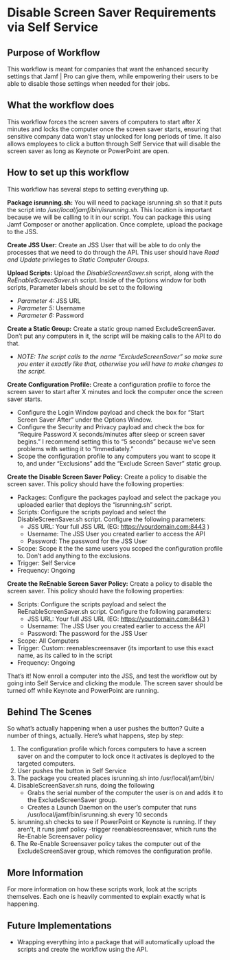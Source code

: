# Disable Screen Saver Requirements via Self Service
## Purpose of Workflow
This workflow is meant for companies that want the enhanced security settings that Jamf | Pro can give them, while empowering their users to be able to disable those settings when needed for their jobs. 
## What the workflow does
This workflow forces the screen savers of computers to start after X minutes and locks the computer once the screen saver starts, ensuring that sensitive company data won’t stay unlocked for long periods of time. It also allows employees to click a button through Self Service that will disable the screen saver as long as Keynote or PowerPoint are open.
## How to set up this workflow
This workflow has several steps to setting everything up.

**Package isrunning.sh:** You will need to package isrunning.sh so that it puts the script into */usr/local/jamf/bin/isrunning.sh*. This location is important because we will be calling to it in our script. You can package this using Jamf Composer or another application. Once complete, upload the package to the JSS.

**Create JSS User:** Create an JSS User that will be able to do only the processes that we need to do through the API. This user should have *Read and Update* privileges to *Static Computer Groups*.

**Upload Scripts:** Upload the *DisableScreenSaver.sh* script, along with the *ReEnableScreenSaver.sh* script. Inside of the Options window for both scripts, Parameter labels should be set to the following
* *Parameter 4:* JSS URL
* *Parameter 5:* Username
* *Parameter 6:* Password

**Create a Static Group:** Create a static group named ExcludeScreenSaver. Don’t put any computers in it, the script will be making calls to the API to do that.
* *NOTE: The script calls to the name “ExcludeScreenSaver” so make sure you enter it exactly like that, otherwise you will have to make changes to the script.*

**Create Configuration Profile:** Create a configuration profile to force the screen saver to start after X minutes and lock the computer once the screen saver starts.
* Configure the Login Window payload and check the box for “Start Screen Saver After” under the Options Window.
* Configure the Security and Privacy payload and check the box for “Require Password X seconds/minutes after sleep or screen saver begins.” I recommend setting this to “5 seconds” because we’ve seen problems with setting it to “Immediately.”
* Scope the configuration profile to any computers you want to scope it to, and under “Exclusions” add the “Exclude Screen Saver” static group.

**Create the Disable Screen Saver Policy:** Create a policy to disable the screen saver. This policy should have the following properties:
* Packages: Configure the packages payload and select the package you uploaded earlier that deploys the “isrunning.sh” script.
* Scripts: Configure the scripts payload and select the DisableScreenSaver.sh script. Configure the following parameters:
    * JSS URL: Your full JSS URL (EG: https://yourdomain.com:8443 )
    * Username: The JSS User you created earlier to access the API
    * Password: The password for the JSS User
* Scope: Scope it the the same users you scoped the configuration profile to. Don’t add anything to the exclusions.
* Trigger: Self Service
* Frequency: Ongoing

**Create the ReEnable Screen Saver Policy:** Create a policy to disable the screen saver. This policy should have the following properties:
* Scripts: Configure the scripts payload and select the ReEnableScreenSaver.sh script. Configure the following parameters:
    * JSS URL: Your full JSS URL (EG: https://yourdomain.com:8443 )
    * Username: The JSS User you created earlier to access the API
    * Password: The password for the JSS User
* Scope: All Computers
* Trigger: Custom: reenablescreensaver (its important to use this exact name, as its called to in the script
* Frequency: Ongoing

That’s it! Now enroll a computer into the JSS, and test the workflow out by going into Self Service and clicking the module. The screen saver should be turned off while Keynote and PowerPoint are running.
## Behind The Scenes
So what’s actually happening when a user pushes the button? Quite a number of things, actually. Here’s what happens, step by step:

1. The configuration profile which forces computers to have a screen saver on and the
computer to lock once it activates is deployed to the targeted computers.
2. User pushes the button in Self Service
3. The package you created places isrunning.sh into /usr/local/jamf/bin/
4. DisableScreenSaver.sh runs, doing the following
    * Grabs the serial number of the computer the user is on and adds it to the ExcludeScreenSaver group.
    * Creates a Launch Daemon on the user’s computer that runs /usr/local/jamf/bin/isrunning.sh every 10 seconds
5. isrunning.sh checks to see if PowerPoint or Keynote is running. If they aren’t, it runs jamf policy -trigger reenablescreensaver, which runs the Re-Enable Screensaver policy
6. The Re-Enable Screensaver policy takes the computer out of the ExcludeScreenSaver group, which removes the configuration profile.
## More Information
For more information on how these scripts work, look at the scripts themselves. Each one is heavily commented to explain exactly what is happening.

## Future Implementations
* Wrapping everything into a package that will automatically upload the scripts and create the workflow using the API. 
